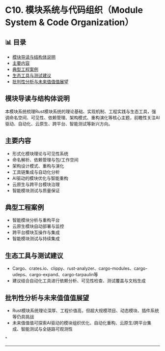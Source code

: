 ﻿# C10. 模块系统与代码组织（Module System & Code Organization）


## 📊 目录

- [模块导读与结构体说明](#模块导读与结构体说明)
- [主要内容](#主要内容)
- [典型工程案例](#典型工程案例)
- [生态工具与测试建议](#生态工具与测试建议)
- [批判性分析与未来值值值展望](#批判性分析与未来值值值展望)


## 模块导读与结构体说明

本模块系统梳理Rust模块系统的理论基础、实现机制、工程实践与生态工具，强调命名空间、可见性、依赖管理、架构模式、重构演化等核心主题，前瞻性关注AI驱动、自动化、云原生、跨平台、智能测试等新兴方向。

## 主要内容

- 形式化模块理论与可见性系统
- 命名解析、依赖管理与包/工作空间
- 架构设计模式、重构与演化
- 工具链集成与自动化分析
- AI驱动的模块优化与智能重构
- 云原生与跨平台模块治理
- 智能模块测试与质量保证

## 典型工程案例

- 智能模块分析与重构平台
- 云原生模块自动部署与监控
- 跨平台模块互操作与集成
- 智能模块测试与持续集成

## 生态工具与测试建议

- Cargo、crates.io、clippy、rust-analyzer、cargo-modules、cargo-udeps、cargo-expand、cargo-tarpaulin等
- 建议结合自动化工具进行依赖分析、可见性检查、测试覆盖与文档生成

## 批判性分析与未来值值值展望

- Rust模块系统理论深厚、工程价值高，但超大规模项目、动态模块、插件系统等仍具挑战
- 未来值值值可探索AI驱动的模块组织优化、自动化重构、云原生/跨平台集成、智能测试与全链路可观测性

"

---
